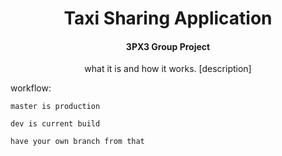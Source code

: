 <h1 align="center">
  Taxi Sharing Application
</h1>
<h4 align="center">
  3PX3 Group Project
</h4>
<p align="center">
  what it is and how it works. [description]
</p>

<p>
    workflow:

    master is production

    dev is current build

    have your own branch from that
</p>